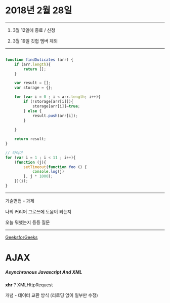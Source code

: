 # 2018년 2월 28일

___

1. 3월 12일에 종료 / 신청

2. 3월 19일 깃헙 멤버 제외

___
```javascript

function findDulicates (arr) {
	if (arr.length){
		return [];
	}

	var result = [];
	var storage = {};

	for (var i = 0 ; i < arr.length; i++){
		if (!storage[arr[i]]){
			storage[arr[i]]=true;
		} else {
			result.push(arr[i]);	
		}
		
	}

	return result;
}

// 타이머
for (var i = 1 ; i < 11 ; i++){
	(function (j){
		setTimeout(function foo () {
			console.log(j)
		}, j * 1000);
	})(i);
}

```
___
기술면접 - 과제

나의 커리어 그로쓰에 도움이 되는지

오늘 뭐했는지 등등 질문

___

[GeeksforGeeks](www.GeeksforGeeks.org)


# AJAX

##### Asynchronous Javascript And XML

**xhr** ? XMLHttpRequest

개념 - 데이터 교환 방식 (리로딩 없이 일부만 수정)

